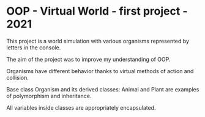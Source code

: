 # OOP - Virtual World - first project - 2021

This project is a world simulation with various organisms represented by letters in the console.

The aim of the project was to improve my understanding of OOP.

Organisms have different behavior thanks to virtual methods of action and collision.

Base class Organism and its derived classes: Animal and Plant are examples of polymorphism and inheritance. 

All variables inside classes are appropriately encapsulated.
